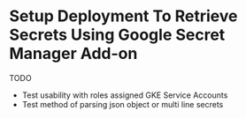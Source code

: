 # Setup Deployment To Retrieve Secrets Using Google Secret Manager Add-on

TODO
- Test usability with roles assigned GKE Service Accounts
- Test method of parsing json object or multi line secrets